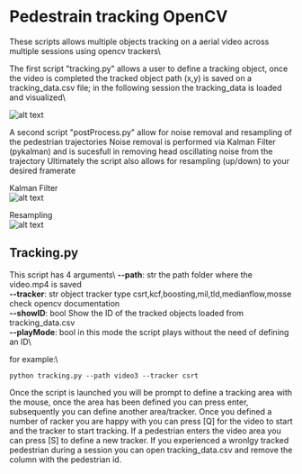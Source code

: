 # Pedestrain tracking OpenCV

These scripts allows multiple objects tracking on a aerial video across multiple sessions using opencv trackers\

The first script "tracking.py" allows a user to define a tracking object, once the video is completed the tracked object path (x,y) is saved on a tracking_data.csv file; in the following session the tracking_data is loaded and visualized\

![alt text](https://github.com/sbanca/track_pedestrian/blob/main/images/pedestrian_tracking.gif?raw=true)

A second script "postProcess.py" allow for noise removal and resampling of the pedestrian trajectories
Noise removal is performed via Kalman Filter (pykalman) and is sucesfull in removing head oscillating noise from the trajectory
Ultimately the script also allows for resampling (up/down) to your desired framerate

Kalman Filter\
![alt text](https://github.com/sbanca/track_pedestrian/blob/main/images/kalman_filter.PNG?raw=true)

Resampling\
![alt text](https://github.com/sbanca/track_pedestrian/blob/main/images/resampling.PNG?raw=true)

## Tracking.py

This script has 4 arguments\ 
__--path__: str the path folder where the video.mp4 is saved\
__--tracker__: str object tracker type csrt,kcf,boosting,mil,tld,medianflow,mosse check opencv documentation\
__--showID__: bool Show the ID of the tracked objects loaded from tracking_data.csv\
__--playMode__: bool in this mode the script plays without the need of defining an ID\

for example:\

```
python tracking.py --path video3 --tracker csrt
```
Once the script is launched you will be prompt to define a tracking area with the mouse, once the area has been defined you can press enter, subsequently you can define another area/tracker. Once you defined a number of racker you are happy with you can press [Q] for the video to start and the tracker to start tracking.
If a pedestrian enters the video area you can press [S] to define a new tracker.
If you experienced a wronlgy tracked pedestrian during a session you can open tracking_data.csv and remove the column with the pedestrian id.

